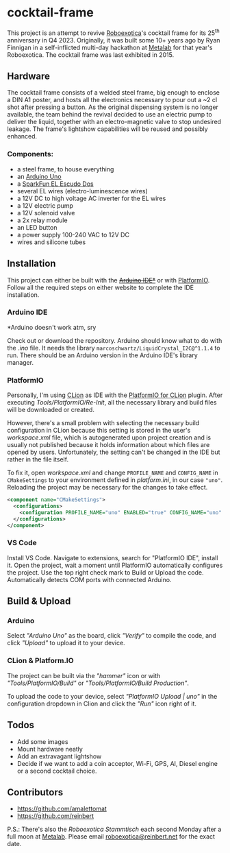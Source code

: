 # cocktail-frame
This project is an attempt to revive [Roboexotica](http://roboexotica.at/)'s cocktail frame for its 25<sup>th</sup> anniversary in Q4 2023.
Originally, it was built some 10+ years ago by Ryan Finnigan in a self-inflicted multi-day hackathon at [Metalab](https://metalab.at/) for that year's Roboexotica. The cocktail frame was last exhibited in 2015.

## Hardware
The cocktail frame consists of a welded steel frame, big enough to enclose a DIN A1 poster, and hosts all the electronics necessary to pour out a ~2 cl shot after pressing a button. As the original dispensing system is no longer available, the team behind the revival decided to use an electric pump to deliver the liquid, together with an electro-magnetic valve to stop undesired leakage. The frame's lightshow capabilities will be reused and possibly enhanced.

### Components:
* a steel frame, to house everything
* an [Arduino Uno](https://store.arduino.cc/products/arduino-uno-rev3)
* a [SparkFun EL Escudo Dos](https://www.sparkfun.com/products/retired/10878)
* several EL wires (electro-luminescence wires)
* a 12V DC to high voltage AC inverter for the EL wires
* a 12V electric pump
* a 12V solenoid valve
* a 2x relay module
* an LED button
* a power supply 100-240 VAC to 12V DC
* wires and silicone tubes 

## Installation
This project can either be built with the [~~Arduino IDE*~~](https://www.arduino.cc/en/software) or with [PlatformIO](https://docs.platformio.org/en/latest/core/installation/).
Follow all the required steps on either website to complete the IDE installation.

### Arduino IDE
*Arduino doesn't work atm, sry

Check out or download the repository. Arduino should know what to do with the _.ino_ file.
It needs the library `marcoschwartz/LiquidCrystal_I2C@^1.1.4` to run. There should be an Arduino version in the Arduino IDE's library manager. 

### PlatformIO
Personally, I'm using [CLion](https://www.jetbrains.com/clion/) as IDE with the [PlatformIO for CLion](https://plugins.jetbrains.com/plugin/13922-platformio-for-clion) plugin. After executing _Tools/PlatformIO/Re-Init_, all the necessary library and build files will be downloaded or created. 

However, there's a small problem with selecting the necessary build configuration in CLion because this setting is stored in the user's _workspace.xml_ file, which is autogenerated upon project creation and is usually not published because it holds information about which files are opened by users. Unfortunately, the setting can't be changed in the IDE but rather in the file itself. 

To fix it, open _workspace.xml_ and change `PROFILE_NAME` and `CONFIG_NAME` in `CMakeSettings` to your environment defined in _platform.ini_, in our case `"uno"`. Reloading the project may be necessary for the changes to take effect.

```xml
<component name="CMakeSettings">
  <configurations>
    <configuration PROFILE_NAME="uno" ENABLED="true" CONFIG_NAME="uno" />
  </configurations>
</component>
```

### VS Code
Install VS Code. Navigate to extensions, search for "PlatformIO IDE", install it. Open the project, wait a moment until PlatformIO automatically configures the project. Use the top right check mark to Build or Upload the code. Automatically detects COM ports with connected Arduino.

## Build & Upload
### Arduino
Select _"Arduino Uno"_ as the board, click _"Verify"_ to compile the code, and click _"Upload"_ to upload it to your device.

### CLion & Platform.IO
The project can be built via the _"hammer"_ icon or with _"Tools/PlatformIO/Build"_ or _"Tools/PlatformIO/Build Production"_.

To upload the code to your device, select _"PlatformIO Upload | uno"_ in the configuration dropdown in Clion and click the _"Run"_ icon right of it.

## Todos
* Add some images
* Mount hardware neatly
* Add an extravagant lightshow
* Decide if we want to add a coin acceptor, Wi-Fi, GPS, AI, Diesel engine or a second cocktail choice.

## Contributors
* https://github.com/amalettomat
* https://github.com/reinbert

P.S.: There's also the _Roboexotica Stammtisch_ each second Monday after a full moon at [Metalab](https://metalab.at/). Please email [roboexotica@reinbert.net](mailto:roboexotica@reinbert.net) for the exact date.
